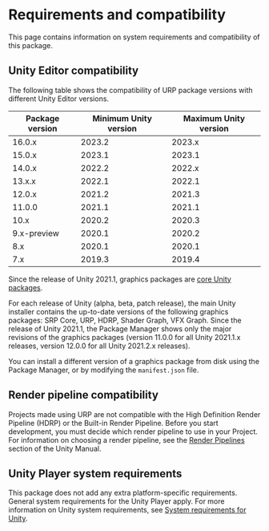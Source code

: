 # Requirements and compatibility

This page contains information on system requirements and compatibility of this package.

## Unity Editor compatibility

The following table shows the compatibility of URP package versions with different Unity Editor versions.

| Package version | Minimum Unity version | Maximum Unity version |
| --------------- | --------------------- | --------------------- |
| 16.0.x          | 2023.2                | 2023.x                |
| 15.0.x          | 2023.1                | 2023.1                |
| 14.0.x          | 2022.2                | 2022.x                |
| 13.x.x          | 2022.1                | 2022.1                |
| 12.0.x          | 2021.2                | 2021.3                |
| 11.0.0          | 2021.1                | 2021.1                |
| 10.x            | 2020.2                | 2020.3                |
| 9.x-preview     | 2020.1                | 2020.2                |
| 8.x             | 2020.1                | 2020.1                |
| 7.x             | 2019.3                | 2019.4                |

Since the release of Unity 2021.1, graphics packages are [core Unity packages](https://docs.unity3d.com/2021.2/Documentation/Manual/pack-core.html).

For each release of Unity (alpha, beta, patch release), the main Unity installer contains the up-to-date versions of the following graphics packages: SRP Core, URP, HDRP, Shader Graph, VFX Graph. Since the release of Unity 2021.1, the Package Manager shows only the major revisions of the graphics packages (version 11.0.0 for all Unity 2021.1.x releases, version 12.0.0 for all Unity 2021.2.x releases).

You can install a different version of a graphics package from disk using the Package Manager, or by modifying the `manifest.json` file.

## Render pipeline compatibility

Projects made using URP are not compatible with the High Definition Render Pipeline (HDRP) or the Built-in Render Pipeline. Before you start development, you must decide which render pipeline to use in your Project. For information on choosing a render pipeline, see the [Render Pipelines](https://docs.unity3d.com/2019.3/Documentation/Manual/render-pipelines.html) section of the Unity Manual.

## Unity Player system requirements

This package does not add any extra platform-specific requirements. General system requirements for the Unity Player apply. For more information on Unity system requirements, see [System requirements for Unity](https://docs.unity3d.com/Manual/system-requirements.html).
